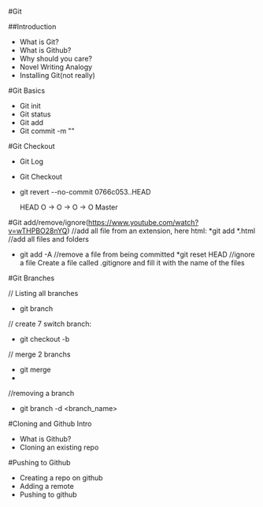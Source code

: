 #Git

##Introduction
* What is Git?
* What is Github?
* Why should you care?
* Novel Writing Analogy
* Installing Git(not really)

#Git Basics
* Git init
* Git status
* Git add
* Git commit -m ""

#Git Checkout
* Git Log
* Git Checkout
* git revert --no-commit 0766c053..HEAD
    
   HEAD
    O -> O -> O -> O
                   Master

#Git add/remove/ignore(https://www.youtube.com/watch?v=wTHPBO28nYQ)
//add all file from an extension, here html:
*git add *.html 
//add all files and folders
* git add -A
//remove a file from being committed
*git reset HEAD <file>
//ignore a file
Create a file called .gitignore and fill it with the name of the files

#Git Branches

// Listing all branches
* git branch

// create 7 switch branch:
* git checkout -b <name>

// merge 2 branchs
* git merge <nameOfBranch>
* 
//removing a branch
* git branch -d <branch_name>






#Cloning and Github Intro
* What is Github?
* Cloning an existing repo

#Pushing to Github
* Creating a repo on github
* Adding a remote
* Pushing to github